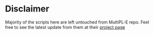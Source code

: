 # Disclaimer

Majority of the scripts here are left untouched from MultiPL-E repo. Feel free to
see the latest update from them at their [project page](https://github.com/nuprl/MultiPL-E)